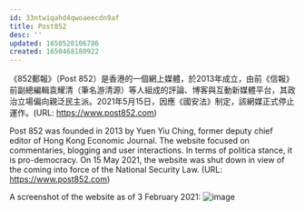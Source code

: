 ```yaml
---
id: 33ntwiqahd4qwoaeecdn9af
title: Post852
desc: ''
updated: 1650520106786
created: 1650468180922
---
```


《852郵報》（Post 852）是香港的一個網上媒體，於2013年成立，由前《信報》前副總編輯袁耀清（筆名游清源）等人組成的評論、博客與互動新媒體平台，其政治立場偏向親泛民主派。2021年5月15日，因應《國安法》制定，該網媒正式停止運作。(URL: https://www.post852.com)

Post 852 was founded in 2013 by Yuen Yiu Ching, former deputy chief editor of Hong Kong Economic Journal. The website focused on commentaries, blogging and user interactions. In terms of politica stance, it is pro-democracy. On 15 May 2021, the website was shut down in view of the coming into force of the National Security Law. (URL: https://www.post852.com)

A screenshot of the website as of 3 February 2021:
![image](https://user-images.githubusercontent.com/103475460/165334630-b22b0991-93e6-4532-b80e-3d6d4c614101.png)
